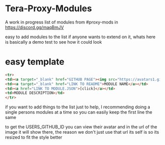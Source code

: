 # Tera-Proxy-Modules

A work in progress list of modules from #proxy-mods in https://discord.gg/maqBmJV

easy to add modules to the list if anyone wants to extend on it, whats here is basically a demo test to see how it could look

# easy template
```html
<tr>
<td><a target="_blank" href="GITHUB PAGE"><img src="https://avatars1.githubusercontent.com/u/USERS_GITHUB_ID?s=96&v=4"></a></td>
<td><a target="_blank" href="LINK TO README">MODULE NAME</a></td>
<td><a href="LINK TO MODULE.JSON">[click]</a></td>
<td>MODULE DESCRIPTION</td>
</tr>
```

if you want to add things to the list just to help, I recommending doing a single persons modules at a time so you can easily keep the first line the same

to get the USERS_GITHUB_ID you can view their avatar and in the url of the image it will show there, the reason we don't just use that url its self is so its resized to fit the style better
